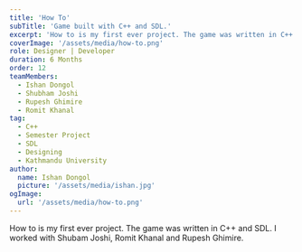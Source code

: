 ```yaml
---
title: 'How To'
subTitle: 'Game built with C++ and SDL.'
excerpt: 'How to is my first ever project. The game was written in C++ and SDL.'
coverImage: '/assets/media/how-to.png'
role: Designer | Developer
duration: 6 Months
order: 12
teamMembers:
  - Ishan Dongol
  - Shubham Joshi
  - Rupesh Ghimire
  - Romit Khanal
tag:
  - C++
  - Semester Project
  - SDL
  - Designing
  - Kathmandu University
author:
  name: Ishan Dongol
  picture: '/assets/media/ishan.jpg'
ogImage:
  url: '/assets/media/how-to.png'
---
```


How to is my first ever project. The game was written in C++ and SDL.
    I worked with Shubam Joshi, Romit Khanal and Rupesh Ghimire.